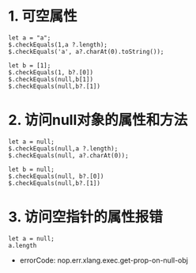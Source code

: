 # 1. 可空属性

````expr
let a = "a";
$.checkEquals(1,a ?.length);
$.checkEquals('a', a?.charAt(0).toString());

let b = [1];
$.checkEquals(1, b?.[0])
$.checkEquals(null,b[1])
$.checkEquals(null,b?.[1])
````

# 2. 访问null对象的属性和方法

````expr
let a = null;
$.checkEquals(null,a ?.length);
$.checkEquals(null, a?.charAt(0));

let b = null;
$.checkEquals(null, b?.[0])
$.checkEquals(null,b?.[1])
````

# 3. 访问空指针的属性报错
````
let a = null;
a.length
````

* errorCode: nop.err.xlang.exec.get-prop-on-null-obj